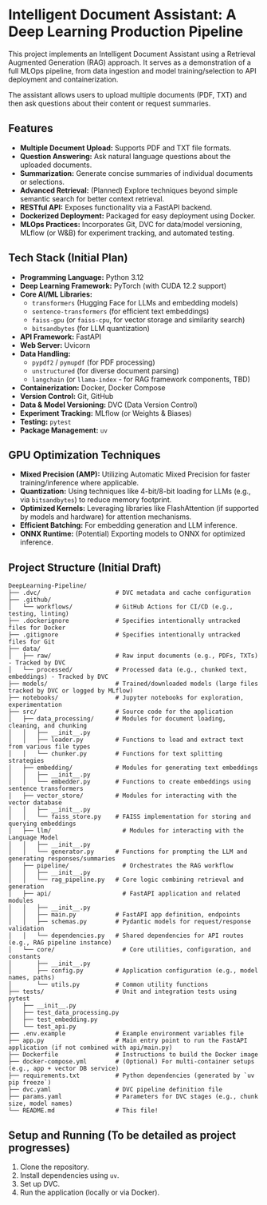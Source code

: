 # Intelligent Document Assistant: A Deep Learning Production Pipeline

This project implements an Intelligent Document Assistant using a Retrieval Augmented Generation (RAG) approach. It serves as a demonstration of a full MLOps pipeline, from data ingestion and model training/selection to API deployment and containerization.

The assistant allows users to upload multiple documents (PDF, TXT) and then ask questions about their content or request summaries.

## Features
*   **Multiple Document Upload:** Supports PDF and TXT file formats.
*   **Question Answering:** Ask natural language questions about the uploaded documents.
*   **Summarization:** Generate concise summaries of individual documents or selections.
*   **Advanced Retrieval:** (Planned) Explore techniques beyond simple semantic search for better context retrieval.
*   **RESTful API:** Exposes functionality via a FastAPI backend.
*   **Dockerized Deployment:** Packaged for easy deployment using Docker.
*   **MLOps Practices:** Incorporates Git, DVC for data/model versioning, MLflow (or W&B) for experiment tracking, and automated testing.

## Tech Stack (Initial Plan)
*   **Programming Language:** Python 3.12
*   **Deep Learning Framework:** PyTorch (with CUDA 12.2 support)
*   **Core AI/ML Libraries:**
    *   `transformers` (Hugging Face for LLMs and embedding models)
    *   `sentence-transformers` (for efficient text embeddings)
    *   `faiss-gpu` (or `faiss-cpu`, for vector storage and similarity search)
    *   `bitsandbytes` (for LLM quantization)
*   **API Framework:** FastAPI
*   **Web Server:** Uvicorn
*   **Data Handling:**
    *   `pypdf2` / `pymupdf` (for PDF processing)
    *   `unstructured` (for diverse document parsing)
    *   `langchain` (or `llama-index` - for RAG framework components, TBD)
*   **Containerization:** Docker, Docker Compose
*   **Version Control:** Git, GitHub
*   **Data & Model Versioning:** DVC (Data Version Control)
*   **Experiment Tracking:** MLflow (or Weights & Biases)
*   **Testing:** `pytest`
*   **Package Management:** `uv`

## GPU Optimization Techniques
*   **Mixed Precision (AMP):** Utilizing Automatic Mixed Precision for faster training/inference where applicable.
*   **Quantization:** Using techniques like 4-bit/8-bit loading for LLMs (e.g., via `bitsandbytes`) to reduce memory footprint.
*   **Optimized Kernels:** Leveraging libraries like FlashAttention (if supported by models and hardware) for attention mechanisms.
*   **Efficient Batching:** For embedding generation and LLM inference.
*   **ONNX Runtime:** (Potential) Exporting models to ONNX for optimized inference.

## Project Structure (Initial Draft)

```text
DeepLearning-Pipeline/
├── .dvc/                     # DVC metadata and cache configuration
├── .github/
│   └── workflows/            # GitHub Actions for CI/CD (e.g., testing, linting)
├── .dockerignore             # Specifies intentionally untracked files for Docker
├── .gitignore                # Specifies intentionally untracked files for Git
├── data/
│   ├── raw/                  # Raw input documents (e.g., PDFs, TXTs) - Tracked by DVC
│   └── processed/            # Processed data (e.g., chunked text, embeddings) - Tracked by DVC
├── models/                   # Trained/downloaded models (large files tracked by DVC or logged by MLflow)
├── notebooks/                # Jupyter notebooks for exploration, experimentation
├── src/                      # Source code for the application
│   ├── data_processing/      # Modules for document loading, cleaning, and chunking
│   │   ├── __init__.py
│   │   ├── loader.py         # Functions to load and extract text from various file types
│   │   └── chunker.py        # Functions for text splitting strategies
│   ├── embedding/            # Modules for generating text embeddings
│   │   ├── __init__.py
│   │   └── embedder.py       # Functions to create embeddings using sentence transformers
│   ├── vector_store/         # Modules for interacting with the vector database
│   │   ├── __init__.py
│   │   └── faiss_store.py    # FAISS implementation for storing and querying embeddings
│   ├── llm/                    # Modules for interacting with the Language Model
│   │   ├── __init__.py
│   │   └── generator.py      # Functions for prompting the LLM and generating responses/summaries
│   ├── pipeline/               # Orchestrates the RAG workflow
│   │   ├── __init__.py
│   │   └── rag_pipeline.py   # Core logic combining retrieval and generation
│   ├── api/                    # FastAPI application and related modules
│   │   ├── __init__.py
│   │   ├── main.py           # FastAPI app definition, endpoints
│   │   ├── schemas.py        # Pydantic models for request/response validation
│   │   └── dependencies.py   # Shared dependencies for API routes (e.g., RAG pipeline instance)
│   └── core/                   # Core utilities, configuration, and constants
│       ├── __init__.py
│       ├── config.py         # Application configuration (e.g., model names, paths)
│       └── utils.py          # Common utility functions
├── tests/                    # Unit and integration tests using pytest
│   ├── __init__.py
│   ├── test_data_processing.py
│   ├── test_embedding.py
│   └── test_api.py
├── .env.example              # Example environment variables file
├── app.py                    # Main entry point to run the FastAPI application (if not combined with api/main.py)
├── Dockerfile                # Instructions to build the Docker image
├── docker-compose.yml        # (Optional) For multi-container setups (e.g., app + vector DB service)
├── requirements.txt          # Python dependencies (generated by `uv pip freeze`)
├── dvc.yaml                  # DVC pipeline definition file
├── params.yaml               # Parameters for DVC stages (e.g., chunk size, model names)
└── README.md                 # This file!
```

## Setup and Running (To be detailed as project progresses)
1.  Clone the repository.
2.  Install dependencies using `uv`.
3.  Set up DVC.
4.  Run the application (locally or via Docker).
